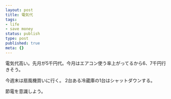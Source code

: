 ```yaml
---
layout: post
title: 電気代
tags:
- life
- save money
status: publish
type: post
published: true
meta: {}
---
```

電気代高い。先月が5千円代。今月はエアコン使う率上がってるから6、7千円行きそう。

今週末は扇風機買いに行く。
2台ある冷蔵庫の1台はシャットダウンする。

節電を意識しよう。
